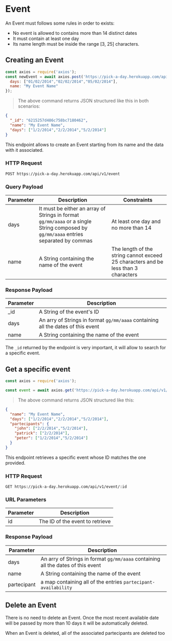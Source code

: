 # Event

An Event must follows some rules in order to exists:

* No event is allowed to contains more than 14 distinct dates
* It must contain at least one day
* Its name length must be inside the range [3, 25] characters.

## Creating an Event

```javascript
const axios = require('axios');
const newEvent = await axios.post('https://pick-a-day.herokuapp.com/api/v1/event', {
  days: ["01/02/2014","02/02/2014","05/02/2014"],
  name: "My Event Name"
});
```

> The above command returns JSON structured like this in both scenarios:

```json
{
  "_id": "6215257d486c758bc7180462",
  "name": "My Event Name",
  "days": ["1/2/2014","2/2/2014","5/2/2014"]
}
```

This endpoint allows to create an Event starting from its name and the data with it associated.

### HTTP Request

`POST https://pick-a-day.herokuapp.com/api/v1/event`

### Query Payload

Parameter  | Description | Constraints
---------  | ----------- | -----------
days | It must be either an array of Strings in format ```gg/mm/aaaa``` or a single String composed by ```gg/mm/aaaa``` entries separated by commas | At least one day and no more than 14
name | A String containing the name of the event | The length of the string cannot exceed 25 characters and be less than 3 characters


### Response Payload
Parameter  | Description 
---------  | -----------
_id | A String of the event's ID
days | An arry of Strings in format ```gg/mm/aaaa``` containing all the dates of this event
name | A String containing the name of the event 

<aside class="notice">
The <code>_id</code> returned by the endpoint is very important, it will allow to search for a specific event.
</aside>

## Get a specific event

```javascript
const axios = require('axios');

const event = await axios.get('https://pick-a-day.herokuapp.com/api/v1/event/6215257d486c758bc7180462');
```

> The above command returns JSON structured like this:

```json
{
  "name": "My Event Name",
  "days": ["1/2/2014","2/2/2014","5/2/2014"],
  "partecipants": {
    "john": ["2/2/2014","5/2/2014"],
    "patrick": ["2/2/2014"],
    "peter": ["1/2/2014","5/2/2014"]
  }
}
```

This endpoint retrieves a specific event whose ID matches the one provided.

### HTTP Request

`GET https://pick-a-day.herokuapp.com/api/v1/event/:id`

### URL Parameters

Parameter | Description
--------- | -----------
id | The ID of the event to retrieve


### Response Payload

Parameter  | Description 
---------  | -----------
days | An arry of Strings in format ```gg/mm/aaaa``` containing all the dates of this event
name | A String containing the name of the event 
partecipant | a map containing all of the entries ```partecipant-availability```

## Delete an Event

There is no need to delete an Event. Once the most recent available date will be passed by more than 10 days it will be automatically deleted.

<aside class="warning">
  When an Event is deleted, all of the associated partecipants are deleted too
</aside>